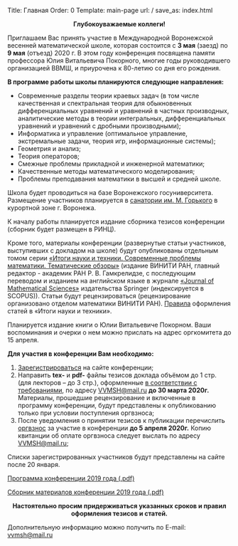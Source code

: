 Title: Главная
Order: 0
Template: main-page
url: /
save_as: index.html

**<center>Глубокоуважаемые коллеги!</center>**

Приглашаем Вас принять участие в Международной Воронежской весенней математической школе, которая состоится с **3 мая** (заезд) по **9 мая** (отъезд) 2020 г. В этом году конференция посвящена памяти профессора Юлия Витальевича Покорного, многие годы руководившего организацией ВВМШ, и приурочена к 80-летию со дня его рождения.

**В программе работы школы планируются следующие направления:**

* Современные разделы теории краевых задач (в том числе качественная и спектральная теория для обыкновенных дифференциальных уравнений и уравнений в частных производных, аналитические методы в теории интегральных, дифференциальных уравнений и уравнений с дробными производными);
* Информатика и управление (оптимальное управление, экстремальные задачи, теория игр, информационные системы);
* Геометрия и анализ;
* Теория операторов;
* Смежные проблемы прикладной и инженерной математики;
* Качественные методы математического моделирования;
* Проблемы преподавания математики в высшей и средней школе.

Школа будет проводиться на базе Воронежского госуниверситета. Размещение участников планируется в [санатории им. М. Горького](http://xn--80aajaxgitkdbbseft1p.xn--p1ai/) в курортной зоне г. Воронежа.

К началу работы планируется издание сборника тезисов конференции (сборник будет размещен в РИНЦ).

Кроме того, материалы конференции (развернутые статьи участников, выступивших с докладом на школе) будут опубликованы отдельным томом серии [«Итоги науки и техники. Современные проблемы математики. Тематические обзоры»](http://www.mathnet.ru/php/journal.phtml?jrnid=into&option_lang=rus) (издание ВИНИТИ РАН, главный редактор - академик РАН Р. В. Гамкрелидзе, с последующим переводом и изданием на английском языке в журнале [«Journal of Mathematical Sciences»](http://link.springer.com/journal/10958) издательства Springer (индексируется в SCOPUS)). Статьи будут рецензироваться (рецензирование организовано отделом математики ВИНИТИ РАН). [Правила](/rules) оформления статей в «Итоги науки и техники».

Планируется издание книги о Юлии Витальевиче Покорном. Ваши воспоминания и очерки о нем можно прислать на адрес оргкомитета до 15 апреля.

**Для участия в конференции Вам необходимо:**

1. [Зарегистрироваться](/registration) на сайте конференции;
2. Направить **tex-** и **pdf-** файлы тезисов доклада объёмом до 1 стр. (для лекторов – до 3 стр.), оформленные [в соответствии с требованиями](/rules), по адресу [VVMSH@mail.ru](mailto:vvmsh@mail.ru) **до 30 марта 2020г.** Материалы, прошедшие рецензирование и включенные в программу конференции, будут представлены к опубликованию только при условии поступления оргвзноса;
3. После уведомления о принятии тезисов к публикации перечислить [оргвзнос](/contribution) за участие в конференции **до 5 апреля 2020г.** Копию квитанции об оплате оргвзноса следует выслать по адресу [VVMSH@mail.ru](mailto:vvmsh@mail.ru);

Списки зарегистрированных участников будут представлены на сайте после 20 января.

[Программа конференции 2019 года (.pdf)](files/Program.pdf)

[Сборник материалов конференции 2019 года (.pdf)](files/vvmsh2019.pdf)

**<center>Настоятельно просим придерживаться указанных сроков и правил оформления тезисов и статей.</center>**

Дополнительную информацию можно получить по E-mail: [vvmsh@mail.ru](mailto:vvmsh@mail.ru)
